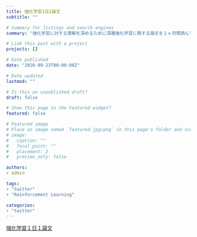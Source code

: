 ```yaml
---
title: 強化学習1日1論文
subtitle: ""

# Summary for listings and search engines
summary: "強化学習に対する理解を深めるために深層強化学習に関する論文を１ヶ月間読んでいたときのまとめです。"

# Link this post with a project
projects: []

# Date published
date: "2020-09-23T00:00:00Z"

# Date updated
lastmod: ""

# Is this an unpublished draft?
draft: false

# Show this page in the Featured widget?
featured: false

# Featured image
# Place an image named `featured.jpg/png` in this page's folder and customize its options here.
# image:
#   caption: ""
#   focal_point: ""
#   placement: 2
#   preview_only: false

authors:
- admin

tags:
- "twitter"
- "Reinforcement Learning"

categories:
- "twitter"
---
```


<a class="twitter-moment" href="https://twitter.com/i/moments/1426452003673104387?ref_src=twsrc%5Etfw">強化学習１日１論文</a> <script async src="https://platform.twitter.com/widgets.js" charset="utf-8"></script>
